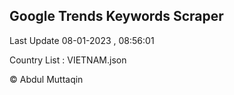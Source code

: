 

## Google Trends Keywords Scraper 
 
Last Update 08-01-2023 , 08:56:01

Country List :
VIETNAM.json



© Abdul Muttaqin 
